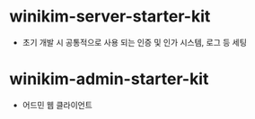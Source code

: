 # winikim-server-starter-kit
- 초기 개발 시 공통적으로 사용 되는 인증 및 인가 시스템, 로그 등 세팅
# winikim-admin-starter-kit
- 어드민 웹 클라이언트
